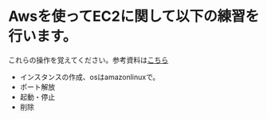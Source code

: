 # Awsを使ってEC2に関して以下の練習を行います。
これらの操作を覚えてください。参考資料は[こちら](https://github.com/kichiram/aws)
- インスタンスの作成、osはamazonlinuxで。
- ポート解放
- 起動・停止
- 削除
